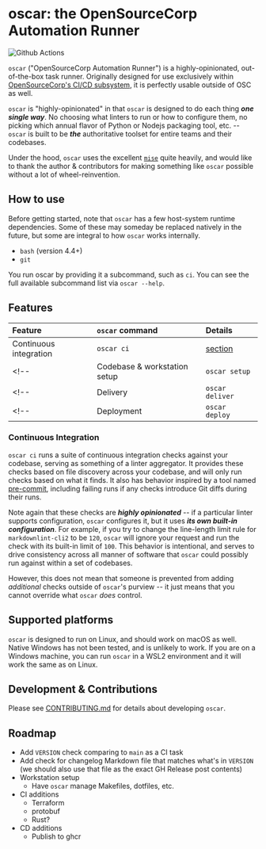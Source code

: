 # oscar: the OpenSourceCorp Automation Runner

<!-- badges: start -->
![Github Actions](https://github.com/opensourcecorp/oscar/actions/workflows/main.yaml/badge.svg)
<!-- badges: end -->

`oscar` ("OpenSourceCorp Automation Runner") is a highly-opinionated, out-of-the-box task runner.
Originally designed for use exclusively within [OpenSourceCorp's CI/CD
subsystem](https://github.com/opensourcecorp/osc-infra/tree/main/cicd), it is perfectly usable
outside of OSC as well.

`oscar` is "highly-opinionated" in that `oscar` is designed to do each thing ***one single way***.
No choosing what linters to run or how to configure them, no picking which annual flavor of Python
or Nodejs packaging tool, etc. -- `oscar` is built to be ***the*** authoritative toolset for entire
teams and their codebases.

Under the hood, `oscar` uses the excellent [`mise`](https://mise.jdx.dev) quite heavily, and would
like to thank the author & contributors for making something like `oscar` possible without a lot of
wheel-reinvention.

## How to use

Before getting started, note that `oscar` has a few host-system runtime dependencies. Some of these
may someday be replaced natively in the future, but some are integral to how `oscar` works
internally.

* `bash` (version 4.4+)
* `git`

You run oscar by providing it a subcommand, such as `ci`. You can see the full available subcommand
list via `oscar --help`.

## Features

| Feature                      | `oscar` command | Details                            |
| :--------------------------- | :-------------- | :--------------------------------- |
| Continuous integration       | `oscar ci`      | [section](#continuous-integration) |
<!-- | Codebase & workstation setup | `oscar setup`   | [section]()                        | -->
<!-- | Delivery                     | `oscar deliver` | [section]()                        | -->
<!-- | Deployment                   | `oscar deploy`  | [section]()                        | -->

### Continuous Integration

`oscar ci` runs a suite of continuous integration checks against your codebase, serving as something
of a linter aggregator. It provides these checks based on file discovery across your codebase, and
will only run checks based on what it finds. It also has behavior inspired by a tool named
[pre-commit](https://pre-commit.com/), including failing runs if any checks introduce Git diffs
during their runs.

Note again that these checks are ***highly opinionated*** -- if a particular linter supports
configuration, `oscar` configures it, but it uses ***its own built-in configuration***. For example,
if you try to change the line-length limit rule for `markdownlint-cli2` to be `120`, `oscar` will
ignore your request and run the check with its built-in limit of `100`. This behavior is
intentional, and serves to drive consistency across all manner of software that `oscar` could
possibly run against within a set of codebases.

However, this does not mean that someone is prevented from adding *additional* checks outside of
`oscar`'s purview -- it just means that you cannot override what `oscar` *does* control.

## Supported platforms

`oscar` is designed to run on Linux, and should work on macOS as well. Native Windows has not been
tested, and is unlikely to work. If you are on a Windows machine, you can run `oscar` in a WSL2
environment and it will work the same as on Linux.

## Development & Contributions

Please see [CONTRIBUTING.md](./CONTRIBUTING.md) for details about developing `oscar`.

## Roadmap

* Add `VERSION` check comparing to `main` as a CI task
* Add check for changelog Markdown file that matches what's in `VERSION` (we should also use that
  file as the exact GH Release post contents)
* Workstation setup
  * Have `oscar` manage Makefiles, dotfiles, etc.
* CI additions
  * Terraform
  * protobuf
  * Rust?
* CD additions
  * Publish to ghcr
